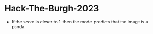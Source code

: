 # Hack-The-Burgh-2023

- If the score is closer to 1, then the model predicts that the image is a panda.
